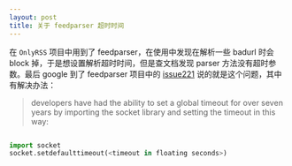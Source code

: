 ```yaml
---
layout: post
title: 关于 feedparser 超时时间
---
```

在 `OnlyRSS` 项目中用到了 feedparser，在使用中发现在解析一些 badurl 时会 block 掉，于是想设置解析超时时间，但是查文档发现 parser 方法没有超时参数。最后 google 到了 feedparser 项目中的 [issue221](https://code.google.com/p/feedparser/issues/detail?id=221) 说的就是这个问题，其中有解决办法：

> developers have had the ability to set a global timeout for over seven years by importing the socket library and setting the timeout in this way:

``` python

import socket
socket.setdefaulttimeout(<timeout in floating seconds>)
```
